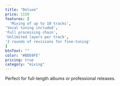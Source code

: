 ```yaml
---
title: "Deluxe"
price: 1150
features: [
  'Mixing of up to 10 tracks',
'Vocal tuning included', 
'Full processing chain', 
'Unlimited layers per track',
'2 rounds of revisions for fine-tuning'
]
btnText: ""
color: "#BDE0FE"
pricing: true
category: "mixing"
---
```


Perfect for full-length albums or professional releases.